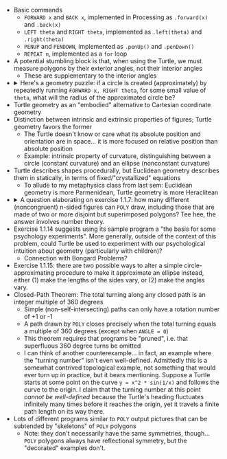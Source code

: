 - Basic commands
	- `FORWARD x` and `BACK x`, implemented in Processing as `.forward(x)` and `.back(x)`
	- `LEFT theta` and `RIGHT theta`, implemented as `.left(theta)` and `.right(theta)`
	- `PENUP` and `PENDOWN`, implemented as `.penUp()` and `.penDown()`
	- `REPEAT n`, implemented as a `for` loop
- A potential stumbling block is that, when using the Turtle, we must measure polygons by their exterior angles, not their interior angles
	- These are supplementary to the interior angles
- <details> <summary> Here's a geometry puzzle: if a circle is created (approximately) by repeatedly running <code>FORWARD x, RIGHT theta</code>, for some small value of <code>theta</code>, what will the radius of the approximated circle be? </summary> The radius is <code>x/(2*sin(theta/2))</code>, which is approximately <code>x/theta</code> for small values of <code>theta</code>. </details> 
- Turtle geometry as an "embodied" alternative to Cartesian coordinate geometry
- Distinction between intrinsic and extrinsic properties of figures; Turtle geometry favors the former
	- The Turtle doesn't know or care what its absolute position and orientation are in space... it is more focused on relative position than absolute position
	- Example: intrinsic property of curvature, distinguishing between a circle (constant curvature) and an ellipse (nonconstant curvature)
- Turtle describes shapes procedurally, but Euclidean geometry describes them in statically, in terms of fixed/"crystallized" equations
	- To allude to my metaphysics class from last sem: Euclidean geometry is more Parmenidean, Turtle geometry is more Heraclitean
- <details><summary>A question elaborating on exercise 1.1.7: how many different (noncongruent) n-sided figures can <code>POLY</code> draw, including those that are made of two or more disjoint but superimposed polygons? Tee hee, the answer involves number theory.</summary> The answer is <code>phi(n)/2</code>, where <code>phi</code> is the Euler Totient function, which counts the number of positive integers less than and coprime to its argument.</details>
- Exercise 1.1.14 suggests using its sample program a "the basis for some psychology experiments". More generally, outside of the context of this problem, could Turtle be used to experiment with our psychological intuition about geometry (particularly with children)?
	- Connection with Bongard Problems?
- Exercise 1.1.15: there are two possible ways to alter a simple circle-approximating procedure to make it approximate an ellipse instead, either (1) make the lengths of the sides vary, or (2) make the angles vary.
- Closed-Path Theorem: The total turning along any closed path is an integer multiple of 360 degrees
    - Simple (non-self-intersecting) paths can only have a rotation number of +1 or -1
    - A path drawn by `POLY` closes precisely when the total turning equals a multiple of 360 degrees (except when `ANGLE = 0`)
    - This theorem requires that programs be "pruned", i.e. that superfluous 360 degree turns be omitted
    - I can think of another counterexample... in fact, an example where the "turning number" isn't even well-defined. Admittedly this is a somewhat contrived topological example, not something that would ever turn up in practice, but it bears mentioning. Suppose a Turtle starts at some point on the curve `y = x^2 * sin(1/x)` and follows the curve to the origin. I claim that the turning number at this point *cannot be well-defined* because the Turtle's heading fluctuates infinitely many times before it reaches the origin, yet it travels a finite path length on its way there.
- Lots of different programs similar to `POLY` output pictures that can be subtended by "skeletons" of `POLY` polygons
    - Note: they don't necessarily have the same symmetries, though... `POLY` polygons always have reflectional symmetry, but the "decorated" examples don't.

